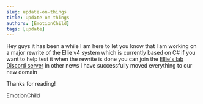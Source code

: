 ```yaml
---
slug: update-on-things
title: Update on things
authors: [EmotionChild]
tags: [update]
---
```


Hey guys it has been a while I am here to let you know that I am working on a major rewrite of the Ellie v4 system which is currently based on C# if you want to help test it when the rewrite is done you can join the [Ellie's lab Discord server](https://discord.gg/2tyHg8VYxk) in other news I have successfully moved everything to our new domain

Thanks for reading!

EmotionChild